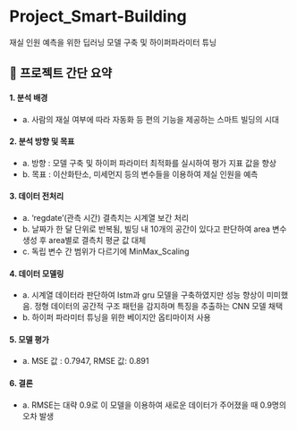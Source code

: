 # Project_Smart-Building

재실 인원 예측을 위한 딥러닝 모델 구축 및 하이퍼파라미터 튜닝


## 📢 **프로젝트 간단 요약**

#### 1. **분석 배경**
* a. 사람의 재실 여부에 따라 자동화 등 편의 기능을 제공하는 스마트 빌딩의 시대
    
#### 2. **분석 방향 및 목표**
* a. 방향 : 모델 구축 및 하이퍼 파라미터 최적화를 실시하여 평가 지표 값을 향상
* b. 목표 : 이산화탄소, 미세먼지 등의 변수들을 이용하여 제실 인원을 예측
    
#### 3. **데이터 전처리**
* a. ‘regdate’(관측 시간) 결측치는 시계열 보간 처리 
* b. 날짜가 한 달 단위로 반복됨, 빌딩 내 10개의 공간이 있다고 판단하여 area 변수 생성 후 area별로 결측치 평균 값 대체
* c. 독립 변수 간 범위가 다르기에 MinMax_Scaling
#### 4. **데이터 모델링**
* a. 시계열 데이터라 판단하여  lstm과 gru 모델을 구축하였지만 성능 향상이 미미했음. 정형 데이터의 공간적 구조 패턴을 감지하며 특징을 추출하는 CNN 모델 채택 
* b. 하이퍼 파라미터 튜닝을 위한 베이지안 옵티마이저 사용 
#### 5. **모델 평가**
* a. MSE 값 : 0.7947, RMSE 값: 0.891
#### 6. **결론**
* a. RMSE는 대략 0.9로 이 모델을 이용하여 새로운 데이터가 주어졌을 때 0.9명의 오차 발생

